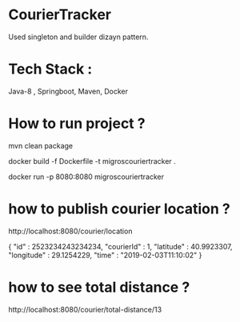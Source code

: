 # CourierTracker

Used singleton and builder dizayn pattern. 

# Tech Stack : 
Java-8 , Springboot, Maven,  Docker

# How to run project ?

mvn clean package

docker build -f Dockerfile -t migroscouriertracker .

docker run -p 8080:8080 migroscouriertracker


# how to publish courier location ?

http://localhost:8080/courier/location

{
    "id" : 2523234243234234,
    "courierId" : 1,
    "latitude" : 40.9923307,
    "longitude" : 29.1254229,
    "time" : "2019-02-03T11:10:02"
}


# how to see total distance ?

http://localhost:8080/courier/total-distance/13
